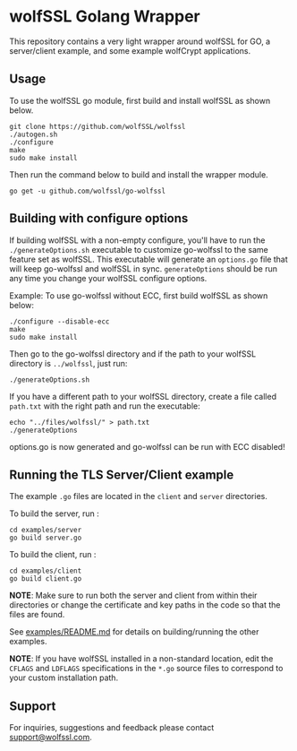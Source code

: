 # wolfSSL Golang Wrapper

This repository contains a very light wrapper around wolfSSL for GO, a server/client example, and some example wolfCrypt applications. 

## Usage

To use the wolfSSL go module, first build and install wolfSSL as shown below.

```
git clone https://github.com/wolfSSL/wolfssl
./autogen.sh
./configure
make
sudo make install
``` 

Then run the command below to build and install the wrapper module.
```
go get -u github.com/wolfssl/go-wolfssl 
```

## Building with configure options

If building wolfSSL with a non-empty configure, you'll have to run the `./generateOptions.sh` executable to customize go-wolfssl to the same feature set as wolfSSL. This executable will generate an `options.go` file that will keep go-wolfssl and wolfSSL in sync. `generateOptions` should be run any time you change your wolfSSL configure options. 

Example: To use go-wolfssl without ECC, first build wolfSSL as shown below:
```
./configure --disable-ecc
make
sudo make install
``` 

Then go to the go-wolfssl directory and if the path to your wolfSSL directory is `../wolfssl`, just run:
```
./generateOptions.sh
```

If you have a different path to your wolfSSL directory, create a file called `path.txt` with the right path and run the executable:
```
echo "../files/wolfssl/" > path.txt
./generateOptions
``` 

options.go is now generated and go-wolfssl can be run with ECC disabled!
 
## Running the TLS Server/Client example

The example `.go` files are located in the `client` and `server` directories. 

To build the server, run :
```
cd examples/server
go build server.go
```

To build the client, run :
```
cd examples/client
go build client.go
```

**NOTE**: Make sure to run both the server and client from within their directories or change the certificate and key paths in the code so that the files are found.

See [examples/README.md](examples/README.md) for details on building/running the other examples.

**NOTE**: If you have wolfSSL installed in a non-standard location, edit the `CFLAGS` and `LDFLAGS` specifications in the `*.go` source files to correspond to your custom installation path.

## Support

For inquiries, suggestions and feedback please contact support@wolfssl.com.
